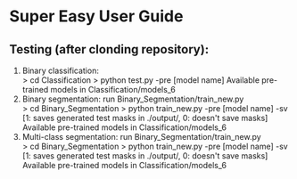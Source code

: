 # Super Easy User Guide  
## Testing (after clonding repository):   
1. Binary classification:  
    \> cd Classification
    \> python test.py -pre \[model name\]
Available pre-trained models in Classification/models_6
2. Binary segmentation: run Binary_Segmentation/train_new.py  
    \> cd Binary_Segmentation
    \> python train_new.py -pre \[model name\] -sv \[1: saves generated test masks in ./output/, 0: doesn't save masks\]
Available pre-trained models in Classification/models_6
3. Multi-class segmentation: run Binary_Segmentation/train_new.py  
    \> cd Binary_Segmentation
    \> python train_new.py -pre \[model name\] -sv \[1: saves generated test masks in ./output/, 0: doesn't save masks\]
Available pre-trained models in Classification/models_6
